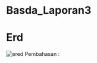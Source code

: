 # Basda_Laporan3
# Erd
![ered](https://github.com/kevnrnldi/Basda_Laporan3/assets/131644812/0aff8994-a81b-4710-9c59-7257c1e5e67b)
Pembahasan :
